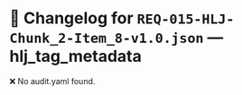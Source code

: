 # 📝 Changelog for `REQ-015-HLJ-Chunk_2-Item_8-v1.0.json` — **hlj_tag_metadata**

❌ No audit.yaml found.
